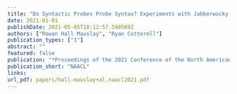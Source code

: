 ```yaml
---
title: "Do Syntactic Probes Probe Syntax? Experiments with Jabberwocky Probing"
date: 2021-01-01
publishDate: 2021-05-05T10:12:57.598569Z
authors: ["Rowan Hall Mauslay", "Ryan Cotterell"]
publication_types: ["1"]
abstract: ""
featured: false
publication: "*Proceedings of the 2021 Conference of the North American Chapter of the Association for Computational Linguistics: Human Language Technologies*"
publication_short: "NAACL"
links:
url_pdf: papers/hall-mauslay+al.naacl2021.pdf
---
```


